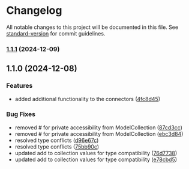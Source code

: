 # Changelog

All notable changes to this project will be documented in this file. See [standard-version](https://github.com/conventional-changelog/standard-version) for commit guidelines.

### [1.1.1](https://github.com/similie/model-connect-entities/compare/v1.1.0...v1.1.1) (2024-12-09)

## 1.1.0 (2024-12-08)


### Features

* added additional functionality to the connectors ([4fc8d45](https://github.com/similie/model-connect-entities/commit/4fc8d45da624d611dd269d2f6dffd5d95c3608cb))


### Bug Fixes

* removed # for private accessibility from ModelCollection ([87cd3cc](https://github.com/similie/model-connect-entities/commit/87cd3cc68be0a32612a020c350e7e48e79e4f0a4))
* removed # for private accessibility from ModelCollection ([ebc3d84](https://github.com/similie/model-connect-entities/commit/ebc3d8488e9d5b1fd8e016398d0848b429e5fc50))
* resolved type conflicts ([d96e67c](https://github.com/similie/model-connect-entities/commit/d96e67cf5280c454e10d8016ed57c218e812893d))
* resolved type conflicts ([75bb90c](https://github.com/similie/model-connect-entities/commit/75bb90cc1f621d70a456323bb90915c09f8a0793))
* updated add to collection values for type compatibility ([76d7738](https://github.com/similie/model-connect-entities/commit/76d7738ca67ad2a365c943092d3015060fb0fef4))
* updated add to collection values for type compatibility ([e78cbd5](https://github.com/similie/model-connect-entities/commit/e78cbd5fe858b66cae40e90c41d776195b36125f))
